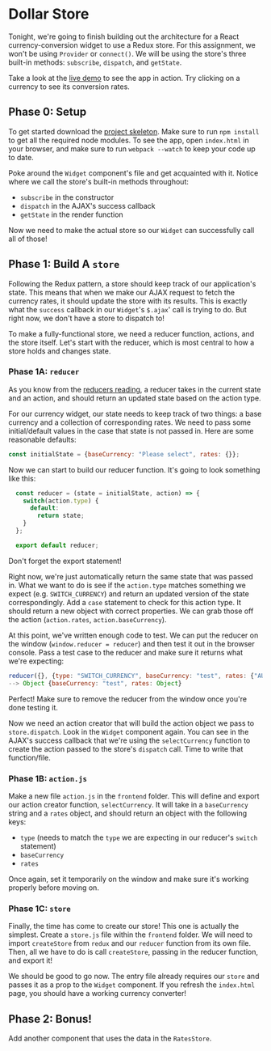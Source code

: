 # Dollar Store

Tonight, we're going to finish building out the architecture for a React currency-conversion widget to use a Redux store. For this assignment, we won't be using `Provider` or `connect()`. We will be using the store's three built-in methods: `subscribe`, `dispatch`, and `getState`.

Take a look at the [live demo][live-demo] to see the app in action.  Try clicking on a currency to see its conversion rates.   

[live-demo]: https://appacademy.github.io/curriculum/currency_demo/

## Phase 0: Setup

To get started download the [project skeleton][currency-skeleton].  Make sure to run `npm install` to get all the required node modules.  To see the app, open `index.html` in your browser, and make sure to run `webpack --watch` to keep your code up to date.

[currency-skeleton]: ./currency_demo.zip?raw=true

Poke around the `Widget` component's file and get acquainted with it. Notice where we call the store's built-in methods throughout:

- `subscribe` in the constructor
- `dispatch` in the AJAX's success callback
- `getState` in the render function

Now we need to make the actual store so our `Widget` can successfully call all of those!

## Phase 1: Build A `store`

Following the Redux pattern, a store should keep track of our application's state. This means that when we make our AJAX request to fetch the currency rates, it should update the store with its results. This is exactly what the `success` callback in our `Widget`'s `$.ajax`' call is trying to do. But right now, we don't have a store to dispatch to!

To make a fully-functional store, we need a reducer function, actions, and the store itself. Let's start with the reducer, which is most central to how a store holds and changes state.

### Phase 1A: `reducer`

As you know from the [reducers reading][reducers-reading], a reducer takes in the current state and an action, and should return an updated state based on the action type.

[reducers-reading]: ../../readings/reducers.md

For our currency widget, our state needs to keep track of two things: a base currency and a collection of corresponding rates. We need to pass some initial/default values in the case that state is not passed in. Here are some reasonable defaults:

```js
const initialState = {baseCurrency: "Please select", rates: {}};
```

Now we can start to build our reducer function. It's going to look something like this:

```js
  const reducer = (state = initialState, action) => {  
    switch(action.type) {
      default:
        return state;
    }
  };

  export default reducer;
```

Don't forget the export statement!

Right now, we're just automatically return the same state that was passed in. What we want to do is see if the `action.type` matches something we expect (e.g. `SWITCH_CURRENCY`) and return an updated version of the state correspondingly. Add a `case` statement to check for this action type. It should return a new object with correct properties. We can grab those off the action (`action.rates`, `action.baseCurrency`).

At this point, we've written enough code to test. We can put the reducer on the window (`window.reducer = reducer`) and then test it out in the browser console. Pass a test case to the reducer and make sure it returns what we're expecting:

```js
reducer({}, {type: "SWITCH_CURRENCY", baseCurrency: "test", rates: {"AUD": 3, "USD": 2, "JPY": 5}})
--> Object {baseCurrency: "test", rates: Object}
```

Perfect! Make sure to remove the reducer from the window once you're done testing it.

Now we need an action creator that will build the action object we pass to `store.dispatch`. Look in the `Widget` component again. You can see in the AJAX's success callback that we're using the `selectCurrency` function to create the action passed to the store's `dispatch` call. Time to write that function/file.

### Phase 1B: `action.js`

Make a new file `action.js` in the `frontend` folder. This will define and export our action creator function, `selectCurrency`. It will take in a `baseCurrency` string and a `rates` object, and should return an object with the following keys:

- `type` (needs to match the `type` we are expecting in our reducer's `switch` statement)
- `baseCurrency`
- `rates`

Once again, set it temporarily on the window and make sure it's working properly before moving on.

### Phase 1C: `store`

Finally, the time has come to create our store! This one is actually the simplest. Create a `store.js` file within the `frontend` folder. We will need to import `createStore` from `redux` and our `reducer` function from its own file. Then, all we have to do is call `createStore`, passing in the reducer function, and export it!

We should be good to go now. The entry file already requires our `store` and passes it as a prop to the `Widget` component. If you refresh the `index.html` page, you should have a working currency converter!

## Phase 2: Bonus!

Add another component that uses the data in the `RatesStore`.  
